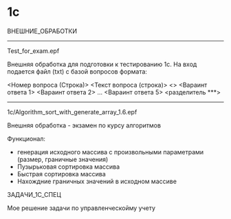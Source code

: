 # 1c
ВНЕШНИЕ_ОБРАБОТКИ 
****
Test_for_exam.epf

Внешняя обработка для подготовки к тестированию 1с.
На вход подается файл (txt) с базой вопросов формата:


<Номер вопроса (Строка)>
<Текст вопроса (строка)>
<>
<Вараинт ответа 1>
<Вараинт ответа 2>
...
<Вараинт ответа 5>
<разделитель ***>

****

1c/Algorithm_sort_with_generate_array_1.6.epf

Внешняя обработка - экзамен по курсу алгоритмов

Функционал:
- генерация исходного массива с произвольными параметрами (размер, граничные значения)
- Пузырьковая сортировка массива
- Быстрая сортировка массива
- Нахождние граничных значений в исходном массиве

ЗАДАЧИ_1С_СПЕЦ

Мое решение задачи по управленческойму учету 
